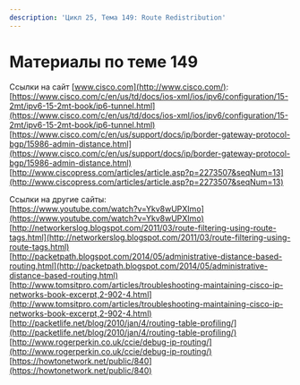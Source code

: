 ```yaml
---
description: 'Цикл 25, Тема 149: Route Redistribution'
---
```


# Материалы по теме 149

Ссылки на сайт [www.cisco.com](http://www.cisco.com/):  
[https://www.cisco.com/c/en/us/td/docs/ios-xml/ios/ipv6/configuration/15-2mt/ipv6-15-2mt-book/ip6-tunnel.html](https://www.cisco.com/c/en/us/td/docs/ios-xml/ios/ipv6/configuration/15-2mt/ipv6-15-2mt-book/ip6-tunnel.html)  
[https://www.cisco.com/c/en/us/support/docs/ip/border-gateway-protocol-bgp/15986-admin-distance.html](https://www.cisco.com/c/en/us/support/docs/ip/border-gateway-protocol-bgp/15986-admin-distance.html)  
[http://www.ciscopress.com/articles/article.asp?p=2273507&seqNum=13](http://www.ciscopress.com/articles/article.asp?p=2273507&seqNum=13)

Ссылки на другие сайты:  
[https://www.youtube.com/watch?v=Ykv8wUPXImo](https://www.youtube.com/watch?v=Ykv8wUPXImo)  
[http://networkerslog.blogspot.com/2011/03/route-filtering-using-route-tags.html](http://networkerslog.blogspot.com/2011/03/route-filtering-using-route-tags.html)  
[http://packetpath.blogspot.com/2014/05/administrative-distance-based-routing.html](http://packetpath.blogspot.com/2014/05/administrative-distance-based-routing.html)  
[http://www.tomsitpro.com/articles/troubleshooting-maintaining-cisco-ip-networks-book-excerpt,2-902-4.html](http://www.tomsitpro.com/articles/troubleshooting-maintaining-cisco-ip-networks-book-excerpt,2-902-4.html)  
[http://packetlife.net/blog/2010/jan/4/routing-table-profiling/](http://packetlife.net/blog/2010/jan/4/routing-table-profiling/)  
[http://www.rogerperkin.co.uk/ccie/debug-ip-routing/](http://www.rogerperkin.co.uk/ccie/debug-ip-routing/)  
[https://howtonetwork.net/public/840](https://howtonetwork.net/public/840)

